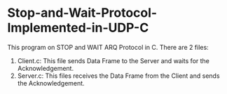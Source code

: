 # Stop-and-Wait-Protocol-Implemented-in-UDP-C

This program on STOP and WAIT ARQ Protocol in C.
There are 2 files:
1. Client.c: This file sends Data Frame to the Server and waits for the Acknowledgement.
2. Server.c: This files receives the Data Frame from the Client and sends the Acknowledgement.
